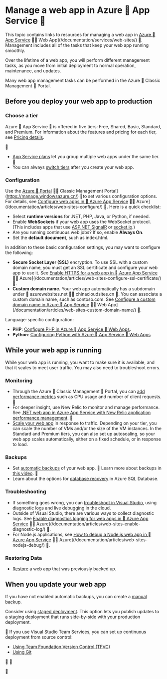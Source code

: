 <properties 
	pageTitle="Manage a web app in Azure App Service" 
	description="Links to resources for managing a web app in Azure App Service." 
	services="app-service\web" 
	documentationCenter="" 
	authors="erikre" 
	manager="wpickett" 
	editor=""/>

<tags
	ms.service="app-service-web"
	ms.date="04/27/2016"
	wacn.date=""/>

# Manage a web app in Azure  App Service 

This topic contains links to resources for managing a web app in [Azure  App Service](/documentation/services/web-sites/)  Web App](/documentation/services/web-sites/) . Management includes all of the tasks that keep your web app running smoothly.

Over the lifetime of a web app, you will perform different management tasks, as you move from initial deployment to normal operation, maintenance, and updates.

Many web app management tasks can be performed in the Azure  Classic Management  Portal.

## Before you deploy your web app to production

### Choose a tier

Azure  App Service  is offered in five tiers: Free, Shared, Basic, Standard, and Premium. For information about the features and pricing for each tier, see [Pricing details](/home/features/web-site/pricing/).


- [App Service plans](/documentation/articles/azure-web-sites-web-hosting-plans-in-depth-overview/) let you group multiple web apps under the same tier.

- You can always [switch tiers](/documentation/articles/web-sites-scale/) after you create your web app.

### Configuration

Use the [Azure  Portal](https://portal.azure.com/)  Classic Management Portal](https://manage.windowsazure.cn/)  to set various configuration options. For details, see [Configure web apps in  Azure App Service](/documentation/articles/web-sites-configure/)  Azure](/documentation/articles/web-sites-configure/) . Here is a quick checklist:

- Select **runtime versions** for .NET, PHP, Java, or Python, if needed.
- Enable **WebSockets** if your web app uses the WebSocket protocol. (This includes apps that use [ASP.NET SignalR](http://www.asp.net/signalr) or [socket.io](/documentation/articles/web-sites-nodejs-chat-app-socketio/).)
- Are you running continuous web jobs? If so, enable **Always On**.
- Set the **default document**, such as index.html.

In addition to these basic configuration settings, you may want to configure the following:

- **Secure Socket Layer (SSL)** encryption. To use SSL with a custom domain name, you must get an SSL certificate and configure your web app to use it. See [Enable HTTPS for a web app in  Azure App Service](/documentation/articles/web-sites-configure-ssl-certificate/)  Azure](/documentation/articles/web-sites-configure-ssl-certificate/) .
- **Custom domain name.** Your web app automatically has a subdomain under  azurewebsites.net  chinacloudsites.cn . You can associate a custom domain name, such as contoso.com. See [Configure a custom domain name in Azure  App Service](/documentation/articles/web-sites-custom-domain-name/)  Web App](/documentation/articles/web-sites-custom-domain-name/) .

Language-specific configuration:

- **PHP**: [Configure PHP in Azure  App Service  Web Apps](/documentation/articles/web-sites-php-configure/).
- **Python**: [Configuring Python with Azure  App Service  Web Apps](/documentation/articles/web-sites-python-configure/)


## While your web app is running

While your web app is running, you want to make sure it is available, and that it scales to meet user traffic. You may also need to troubleshoot errors.

### Monitoring

- Through the Azure  Classic Management  Portal, you can [add performance metrics](/documentation/articles/web-sites-monitor/) such as CPU usage and number of client requests.

- For deeper insight, use New Relic to monitor and manage performance. See [.NET web app in Azure App Service with New Relic application performance management](/documentation/articles/store-new-relic-web-sites-dotnet-application-performance-management/).

- [Scale your web app](/documentation/articles/web-sites-scale/) in response to traffic. Depending on your tier, you can scale the number of VMs and/or the size of the VM instances. In the Standard and Premium tiers, you can also set up autoscaling, so your web app scales automatically, either on a fixed schedule, or in response to load.  
 
### Backups

- Set [automatic backups](/documentation/articles/web-sites-backup/) of your web app.  Learn more about backups in [this video](https://azure.microsoft.com/documentation/videos/azure-websites-automatic-and-easy-backup/). 
- Learn about the options for [database recovery](/documentation/articles/sql-database-business-continuity/) in Azure SQL Database.

### Troubleshooting

- If something goes wrong, you can [troubleshoot in Visual Studio](/documentation/articles/web-sites-dotnet-troubleshoot-visual-studio/#remotedebug), using diagnostic logs and live debugging in the cloud. 
- Outside of Visual Studio, there are various ways to collect diagnostic logs. See [Enable diagnostics logging for web apps in  Azure App Service](/documentation/articles/web-sites-enable-diagnostic-log/)  Azure](/documentation/articles/web-sites-enable-diagnostic-log/) .
- For Node.js applications, see [How to debug a Node.js web app in  Azure App Service](/documentation/articles/web-sites-nodejs-debug/)  Azure](/documentation/articles/web-sites-nodejs-debug/) .

### Restoring Data

- [Restore](/documentation/articles/web-sites-restore/) a web app that was previously backed up.


## When you update your web app

If you have not enabled automatic backups, you can create a [manual backup](/documentation/articles/web-sites-backup/).

Consider using [staged deployment](/documentation/articles/web-sites-staged-publishing/). This option lets you publish updates to a staging deployment that runs side-by-side with your production deployment. 


If you use Visual Studio Team Services, you can set up continuous deployment from source control:

- [Using Team Foundation Version Control (TFVC)](/documentation/articles/cloud-services-continuous-delivery-use-vso/) 
- [Using Git](/documentation/articles/cloud-services-continuous-delivery-use-vso-git/)
 
<!-- Anchors. -->


<!-- Anchors. -->



[Before you deploy your site to production]: #before-you-deploy-your-site-to-production
[While your website is running]: #while-your-website-is-running
[When you update your website]: #when-you-update-your-website

  

